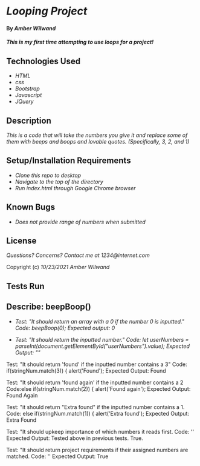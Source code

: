 # _Looping Project_

#### By _**Amber Wilwand**_

#### _This is my first time attempting to use loops for a project!_

## Technologies Used

- _HTML_
- _css_
- _Bootstrap_
- _Javascript_
- _JQuery_

## Description

_This is a code that will take the numbers you give it and replace some of them with beeps and boops and lovable quotes. (Specifically, 3, 2, and 1)_

## Setup/Installation Requirements

- _Clone this repo to desktop_
- _Navigate to the top of the directory_
- _Run index.html through Google Chrome browser_

## Known Bugs

- _Does not provide range of numbers when submitted_

## License

_Questions? Concerns? Contact me at 1234@internet.com_

Copyright (c) _10/23/2021_ _Amber Wilwand_

## Tests Run

## Describe: beepBoop()

- _Test: "It should return an array with a 0 if the number 0 is inputted."_
  _Code: beepBoop(0);_
  _Expected output: 0_

- _Test: "It should return the inputted number."_
  _Code: let userNumbers = parseInt(document.getElementById("userNumbers").value);_
  _Expected Output: ""_

Test: "It should return 'found' if the inputted number contains a 3"
Code: if(stringNum.match(3)) {
alert('Found');
Expected Output: Found

Test: "It should return 'found again' if the inputted number contains a 2
Code:else if(stringNum.match(2)) {
alert('Found again');
Expected Output: Found Again

Test: "it should return "Extra found" if the inputted number contains a 1.
Code: else if(stringNum.match(1)) {
alert('Extra found');
Expected Output: Extra Found

Test: "It should upkeep importance of which numbers it reads first.
Code: ''
Expected Output: Tested above in previous tests. True.

Test: "It should return project requirements if their assigned numbers are matched.
Code: ''
Expected Output: True
